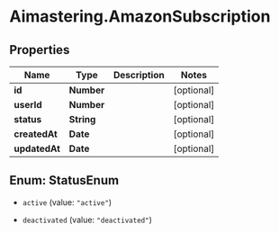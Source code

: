 # Aimastering.AmazonSubscription

## Properties
Name | Type | Description | Notes
------------ | ------------- | ------------- | -------------
**id** | **Number** |  | [optional] 
**userId** | **Number** |  | [optional] 
**status** | **String** |  | [optional] 
**createdAt** | **Date** |  | [optional] 
**updatedAt** | **Date** |  | [optional] 


<a name="StatusEnum"></a>
## Enum: StatusEnum


* `active` (value: `"active"`)

* `deactivated` (value: `"deactivated"`)




